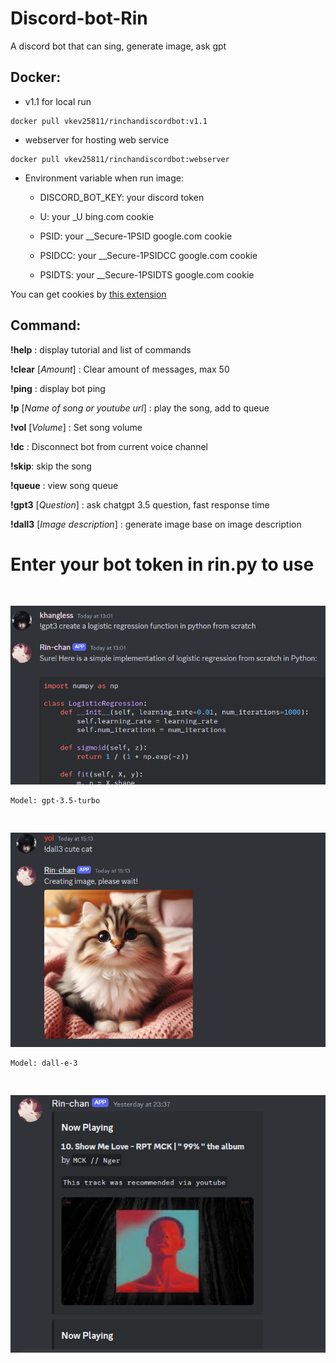 # Discord-bot-Rin

A discord bot that can sing, generate image, ask gpt

## Docker:

- v1.1 for local run

```console
docker pull vkev25811/rinchandiscordbot:v1.1
```

- webserver for hosting web service

```console
docker pull vkev25811/rinchandiscordbot:webserver
```

- Environment variable when run image:

  - DISCORD_BOT_KEY: your discord token

  - U: your \_U bing.com cookie

  - PSID: your \_\_Secure-1PSID google.com cookie

  - PSIDCC: your \_\_Secure-1PSIDCC google.com cookie

  - PSIDTS: your \_\_Secure-1PSIDTS google.com cookie

You can get cookies by <a href="https://chromewebstore.google.com/detail/editthiscookie/fngmhnnpilhplaeedifhccceomclgfbg">this extension</a>

## Command:

**!help** : display tutorial and list of commands

**!clear** [*_Amount_*] : Clear amount of messages, max 50

**!ping** : display bot ping

**!p** [*_Name of song or youtube url_*] : play the song, add to queue

**!vol** [*_Volume_*] : Set song volume

**!dc** : Disconnect bot from current voice channel

**!skip**: skip the song

**!queue** : view song queue

**!gpt3** [*_Question_*] : ask chatgpt 3.5 question, fast response time

**!dall3** [*_Image description_*] : generate image base on image description

# Enter your bot token in rin.py to use

<img src="/ShowCase/gpt3.png" style="margin-top: 30px;" alt="showing"/>
    
    Model: gpt-3.5-turbo

<img src="/ShowCase/dall3.png" style="margin-top: 30px;" alt="showing"/>
    
    Model: dall-e-3

<img src="/ShowCase/music.png" style="margin-top: 30px;" alt="showing"/>
